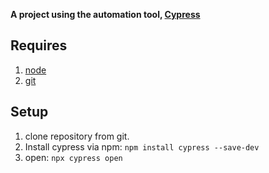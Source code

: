 **A project using the automation tool, [Cypress](https://www.cypress.io/)**

## Requires
1. [node](https://nodejs.org/en/)
1. [git](https://git-scm.com/)

## Setup
1. clone repository from git.
1. Install cypress via npm: `npm install cypress --save-dev`
1. open: `npx cypress open`

